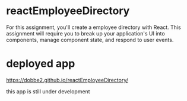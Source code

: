 # reactEmployeeDirectory
For this assignment, you'll create a employee directory with React. This assignment will require you to break up your application's UI into components, manage component state, and respond to user events.

# deployed app

 https://dobbe2.github.io/reactEmployeeDirectory/
 
 this app is still under development
